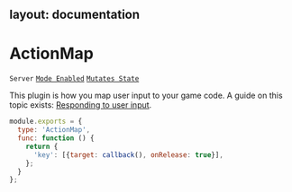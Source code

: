
layout: documentation
---

# ActionMap
`Server` [`Mode Enabled`](/docs/guides/restricted-execution.html) [`Mutates State`](/docs/guides/state.html)

This plugin is how you map user input to your game code. A guide on this topic exists: [Responding to user input](/docs/guides/actions.html).

~~~javascript
module.exports = {
  type: 'ActionMap',
  func: function () {
    return {
      'key': [{target: callback(), onRelease: true}],
    };
  }
};
~~~